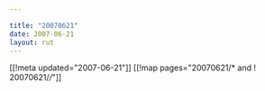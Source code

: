```yaml
---

title: "20070621"
date: 2007-06-21
layout: rut
---
```


[[!meta updated="2007-06-21"]]
[[!map pages="20070621/* and ! 20070621/*/*"]]
